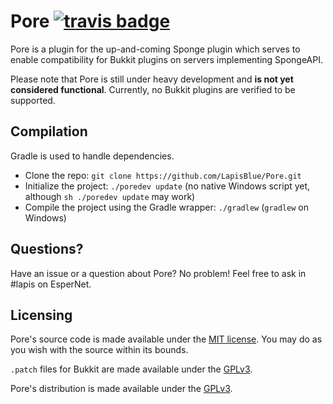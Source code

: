Pore [![travis badge](https://travis-ci.org/LapisBlue/Pore.svg)](https://travis-ci.org/LapisBlue/Pore)
=====

Pore is a plugin for the up-and-coming Sponge plugin which serves to enable compatibility for Bukkit plugins on servers
implementing SpongeAPI.

Please note that Pore is still under heavy development and **is not yet considered functional**. Currently, no Bukkit
plugins are verified to be supported.

Compilation
-----------

Gradle is used to handle dependencies.

- Clone the repo: `git clone https://github.com/LapisBlue/Pore.git`
- Initialize the project: `./poredev update` (no native Windows script yet, although `sh ./poredev update` may work)
- Compile the project using the Gradle wrapper: `./gradlew` (`gradlew` on Windows)

Questions?
----------

Have an issue or a question about Pore? No problem! Feel free to ask in #lapis on EsperNet.

Licensing
---------

Pore's source code is made available under the [MIT license](http://opensource.org/licenses/MIT). You may do as you wish
with the source within its bounds.

`.patch` files for Bukkit are made available under the [GPLv3](http://opensource.org/licenses/gpl-3.0.html).

Pore's distribution is made available under the [GPLv3](http://opensource.org/licenses/gpl-3.0.html).
